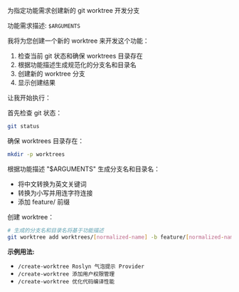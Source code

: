 为指定功能需求创建新的 git worktree 开发分支

功能需求描述: `$ARGUMENTS`

我将为您创建一个新的 worktree 来开发这个功能：

1. 检查当前 git 状态和确保 worktrees 目录存在
2. 根据功能描述生成规范化的分支名和目录名
3. 创建新的 worktree 分支
4. 显示创建结果

让我开始执行：

首先检查 git 状态：
```bash
git status
```

确保 worktrees 目录存在：
```bash
mkdir -p worktrees
```

根据功能描述 "$ARGUMENTS" 生成分支名和目录名：
- 将中文转换为英文关键词
- 转换为小写并用连字符连接
- 添加 feature/ 前缀

创建 worktree：
```bash
# 生成的分支名和目录名将基于功能描述
git worktree add worktrees/[normalized-name] -b feature/[normalized-name]
```

**示例用法:**
- `/create-worktree Roslyn 气泡提示 Provider`
- `/create-worktree 添加用户权限管理`
- `/create-worktree 优化代码编译性能`